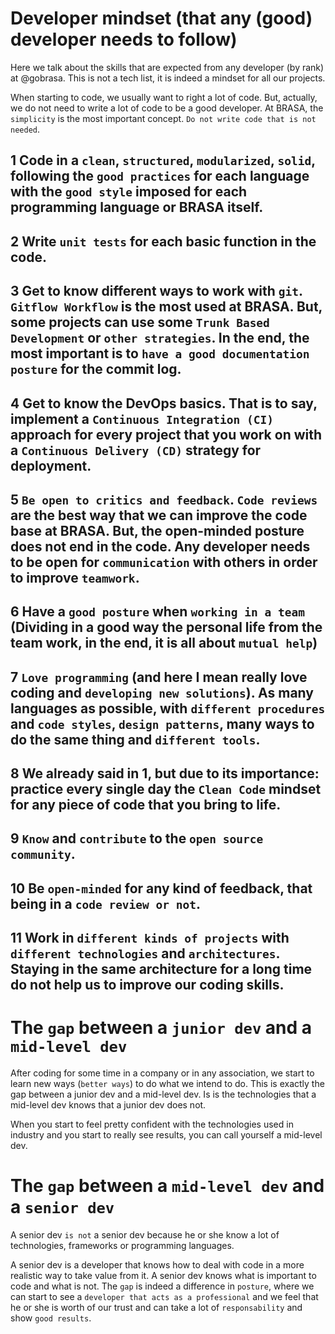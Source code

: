 # Developer mindset (that any (good) developer needs to follow)
Here we talk about the skills that are expected from any developer (by rank) at @gobrasa. This is not a tech list, it is indeed a mindset for all our projects. 


When starting to code, we usually want to right a lot of code. But, actually, we do not need to write a lot of code to be a good developer. At BRASA, the ``simplicity`` is the most important concept. ``Do not write code that is not needed``. 

## 1 Code in a ``clean``, ``structured``, ``modularized``, ``solid``, following the ``good practices`` for each language with the ``good style`` imposed for each programming language or BRASA itself. 

## 2 Write ``unit tests`` for each basic function in the code.

## 3 Get to know different ways to work with ``git``. ``Gitflow Workflow`` is the most used at BRASA. But, some projects can use some ``Trunk Based Development`` or ``other strategies``. In the end, the most important is to ``have a good documentation posture`` for the commit log.

## 4 Get to know the DevOps basics. That is to say, implement a ``Continuous Integration (CI)`` approach for every project that you work on with a ``Continuous Delivery (CD)`` strategy for deployment.

## 5 ``Be open to critics and feedback``. ``Code reviews`` are the best way that we can improve the code base at BRASA. But, the open-minded posture does not end in the code. Any developer needs to be open for ``communication`` with others in order to improve ``teamwork``.

## 6 Have a ``good posture`` when ``working in a team`` (Dividing in a good way the personal life from the team work, in the end, it is all about ``mutual help``)

## 7 ``Love programming`` (and here I mean really love coding and ``developing new solutions``). As many languages as possible, with ``different procedures`` and ``code styles``, ``design patterns``, many ways to do the same thing and ``different tools``.

## 8 We already said in 1, but due to its importance: practice every single day the ``Clean Code`` mindset for any piece of code that you bring to life. 

## 9 ``Know`` and ``contribute`` to the ``open source community``.

## 10 Be ``open-minded`` for any kind of feedback, that being in a ``code review or not``.

## 11 Work in ``different kinds of projects`` with ``different technologies`` and ``architectures``. Staying in the same architecture for a long time do not help us to improve our coding skills.

# The ``gap`` between a ``junior dev`` and a ``mid-level dev``
After coding for some time in a company or in any association, we start to learn new ways (``better ways``) to do what we intend to do. This is exactly the gap between a junior dev and a mid-level dev. Is is the technologies that a mid-level dev knows that a junior dev does not. 

When you start to feel pretty confident with the technologies used in industry and you start to really see results, you can call yourself a mid-level dev. 

# The ``gap`` between a ``mid-level dev`` and a ``senior dev``
A senior dev ``is not`` a senior dev because he or she know a lot of technologies, frameworks or programming languages. 

A senior dev is a developer that knows how to deal with code in a more realistic way to take value from it. A senior dev knows what is important to code and what is not. The ``gap`` is indeed a difference in ``posture``, where we can start to see a ``developer that acts as a professional`` and we feel that he or she is worth of our trust and can take a lot of ``responsability`` and show ``good results``. 
